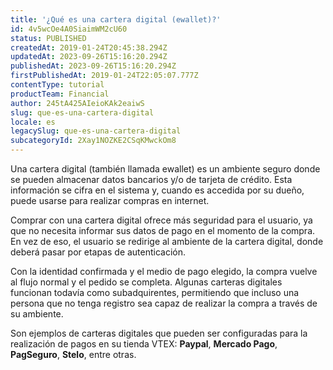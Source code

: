 ```yaml
---
title: '¿Qué es una cartera digital (ewallet)?'
id: 4v5wcOe4A0SiaimWM2cU60
status: PUBLISHED
createdAt: 2019-01-24T20:45:38.294Z
updatedAt: 2023-09-26T15:16:20.294Z
publishedAt: 2023-09-26T15:16:20.294Z
firstPublishedAt: 2019-01-24T22:05:07.777Z
contentType: tutorial
productTeam: Financial
author: 245tA425AIeioKAk2eaiwS
slug: que-es-una-cartera-digital
locale: es
legacySlug: que-es-una-cartera-digital
subcategoryId: 2Xay1NOZKE2CSqKMwckOm8
---
```


Una cartera digital (también llamada ewallet) es un ambiente seguro donde se pueden almacenar datos bancarios y/o de tarjeta de crédito. Esta información se cifra en el sistema y, cuando es accedida por su dueño, puede usarse para realizar compras en internet.

Comprar con una cartera digital ofrece más seguridad para el usuario, ya que no necesita informar sus datos de pago en el momento de la compra. En vez de eso, el usuario se redirige al ambiente de la cartera digital, donde deberá pasar por etapas de autenticación.

Con la identidad confirmada y el medio de pago elegido, la compra vuelve al flujo normal y el pedido se completa. Algunas carteras digitales funcionan todavía como subadquirentes, permitiendo que incluso una persona que no tenga registro sea capaz de realizar la compra a través de su ambiente.

Son ejemplos de carteras digitales que pueden ser configuradas para la realización de pagos en su tienda VTEX: __Paypal__, __Mercado Pago__, __PagSeguro__, __Stelo__, entre otras.
